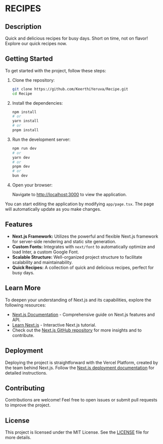 # RECIPES

## Description
Quick and delicious recipes for busy days. Short on time, not on flavor! Explore our quick recipes now.

## Getting Started
To get started with the project, follow these steps:

1. Clone the repository:

    ```bash
    git clone https://github.com/KeerthiYeruva/Recipe.git
    cd Recipe
    ```

2. Install the dependencies:

    ```bash
    npm install
    # or
    yarn install
    # or
    pnpm install
    ```

3. Run the development server:

    ```bash
    npm run dev
    # or
    yarn dev
    # or
    pnpm dev
    # or
    bun dev
    ```

4. Open your browser:

    Navigate to [http://localhost:3000](http://localhost:3000) to view the application.

You can start editing the application by modifying `app/page.tsx`. The page will automatically update as you make changes.

## Features

- **Next.js Framework:** Utilizes the powerful and flexible Next.js framework for server-side rendering and static site generation.
- **Custom Fonts:** Integrates with `next/font` to automatically optimize and load Inter, a custom Google Font.
- **Scalable Structure:** Well-organized project structure to facilitate scalability and maintainability.
- **Quick Recipes:** A collection of quick and delicious recipes, perfect for busy days.

## Learn More

To deepen your understanding of Next.js and its capabilities, explore the following resources:

- [Next.js Documentation](https://nextjs.org/docs) - Comprehensive guide on Next.js features and API.
- [Learn Next.js](https://nextjs.org/learn) - Interactive Next.js tutorial.
- Check out the [Next.js GitHub repository](https://github.com/vercel/next.js/) for more insights and to contribute.

## Deployment

Deploying the project is straightforward with the Vercel Platform, created by the team behind Next.js. Follow the [Next.js deployment documentation](https://nextjs.org/docs/deployment) for detailed instructions.

## Contributing

Contributions are welcome! Feel free to open issues or submit pull requests to improve the project.

## License

This project is licensed under the MIT License. See the [LICENSE](LICENSE) file for more details.
